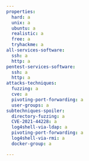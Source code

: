 ```yaml
---
properties:
  hard: a
  unix: a
  ubuntu: a
  realistic: a
  free: a
  tryhackme: a
all-services-software:
  ssh: a
  http: a
pentest-services-software:
  ssh: a
  http: a
attacks-techniques:
  fuzzing: a
  cve: a
  pivoting-port-forwarding: a
  user-groups: a
subtechniques-spoiler:
  directory-fuzzing: a
  CVE-2021-44228: a
  log4shell-via-ldap: a
  pivoting-port-forwarding: a
  log4shell-via-rmi: a
  docker-group: a

---
```

